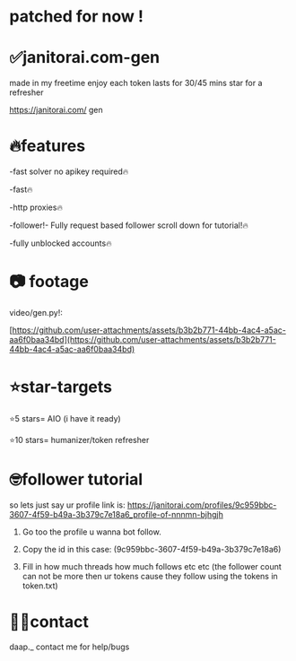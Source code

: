 
# patched for now !



# ✅janitorai.com-gen
made in my freetime enjoy each token lasts for 30/45 mins star for a refresher

https://janitorai.com/ gen


# 🔥features
-fast solver no apikey required🔥

-fast🔥

-http proxies🔥

-follower!- Fully request based follower scroll down for tutorial!🔥

-fully unblocked accounts🔥

# 📷 footage
video/gen.py!:

[https://github.com/user-attachments/assets/b3b2b771-44bb-4ac4-a5ac-aa6f0baa34bd](https://github.com/user-attachments/assets/b3b2b771-44bb-4ac4-a5ac-aa6f0baa34bd)






# ⭐star-targets
⭐5 stars= AIO (i have it ready)

⭐10 stars= humanizer/token refresher


# 🤓follower tutorial
so lets just say ur profile link is: https://janitorai.com/profiles/9c959bbc-3607-4f59-b49a-3b379c7e18a6_profile-of-nnnmn-bjhgjh

1. Go too the profile u wanna bot follow.
   
2. Copy the id in this case: (9c959bbc-3607-4f59-b49a-3b379c7e18a6)
   
3. Fill in how much threads how much follows etc etc (the follower count can not be more then ur tokens cause they follow using the tokens in token.txt)




# 🤙🏻contact
daap._ contact me for help/bugs
